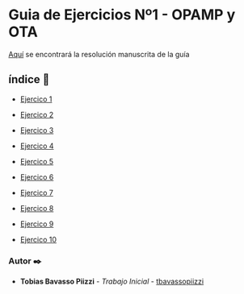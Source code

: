 # Guia de Ejercicios Nº1 - OPAMP y OTA

[Aquí](https://gitlab.frba.utn.edu.ar/tbavassopiizzi/tcii/-/blob/master/GuiaTP/TP1/TP1_TCII.pdf) se encontrará la resolución manuscrita de la guía

## índice 📌

* [Ejercico 1](https://nbviewer.jupyter.org/urls/gitlab.frba.utn.edu.ar/tbavassopiizzi/tcii/-/raw/master/GuiaTP/TP1/EJ01/Ejer1.ipynb)

* [Ejercico 2](https://nbviewer.jupyter.org/urls/gitlab.frba.utn.edu.ar/tbavassopiizzi/tcii/-/raw/master/GuiaTP/TP1/EJ02/Ejer2.ipynb)

* [Ejercico 3](https://nbviewer.jupyter.org/urls/gitlab.frba.utn.edu.ar/tbavassopiizzi/tcii/-/raw/master/GuiaTP/TP1/EJ03/Ejer3.ipynb)

* [Ejercico 4](https://nbviewer.jupyter.org/urls/gitlab.frba.utn.edu.ar/tbavassopiizzi/tcii/-/raw/master/GuiaTP/TP1/EJ04/Ejer4.ipynb)

* [Ejercico 5](https://nbviewer.jupyter.org/urls/gitlab.frba.utn.edu.ar/tbavassopiizzi/tcii/-/raw/master/GuiaTP/TP1/EJ05/Ejer5.ipynb)

* [Ejercico 6](https://nbviewer.jupyter.org/urls/gitlab.frba.utn.edu.ar/tbavassopiizzi/tcii/-/raw/master/GuiaTP/TP1/EJ06/Ejer6.ipynb)

* [Ejercico 7](https://nbviewer.jupyter.org/urls/gitlab.frba.utn.edu.ar/tbavassopiizzi/tcii/-/raw/master/GuiaTP/TP1/EJ07/Ejer7.ipynb)

* [Ejercico 8](https://nbviewer.jupyter.org/urls/gitlab.frba.utn.edu.ar/tbavassopiizzi/tcii/-/raw/master/GuiaTP/TP1/EJ08/Ejer8.ipynb)

* [Ejercico 9](https://nbviewer.jupyter.org/urls/gitlab.frba.utn.edu.ar/tbavassopiizzi/tcii/-/raw/master/GuiaTP/TP1/EJ09/Ejer9.ipynb)

* [Ejercico 10](https://nbviewer.jupyter.org/urls/gitlab.frba.utn.edu.ar/tbavassopiizzi/tcii/-/raw/master/GuiaTP/TP1/EJ10/Ejer10.ipynb)



### Autor ✒️
* **Tobias Bavasso Piizzi** - *Trabajo Inicial* - [tbavassopiizzi](https://gitlab.frba.utn.edu.ar/tbavassopiizzi)
